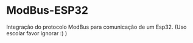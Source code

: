 # ModBus-ESP32
Integração do protocolo ModBus para comunicação de um Esp32. (Uso escolar favor ignorar :) )

